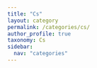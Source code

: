 ```yaml
---
title: "Cs"
layout: category
permalink: /categories/cs/
author_profile: true
taxonomy: Cs
sidebar:
  nav: "categories"
---
```

